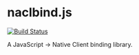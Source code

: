 # naclbind.js

[![Build Status](https://travis-ci.org/binji/naclbind.js.svg?branch=master)](https://travis-ci.org/binji/naclbind.js)

A JavaScript -> Native Client binding library.

